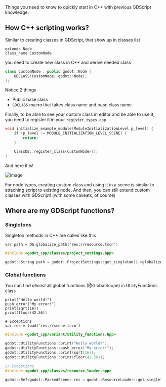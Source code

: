 Things you need to know to quickly start in C++ with previous GDScript knowledge.
## How C++ scripting works?
Similar to creating classes in GDScript, that show up in classes list
```gdscript
extends Node
class_name CustomNode
```
you need to create new class in C++ and derive needed class
```cpp
class CustomNode : public godot::Node {
	GDCLASS(CustomNode, godot::Node);
};
```
Notice 2 things
- Public base class
- `GDCLASS` macro that takes class name and base class name

Finally, to be able to see your custom class in editor and be able to use it, you need to register it in your `register_types.cpp`
```cpp
void initialize_example_module(ModuleInitializationLevel p_level) {
	if (p_level != MODULE_INITIALIZATION_LEVEL_SCENE) {
		return;
	}

	ClassDB::register_class<CustomNode>();
}
```
And here it is!

![image](https://github.com/IvanInventor/godot-cpp-F.A.Q/assets/43908280/874fd69a-4eb7-4980-91ee-92ec2eef31d6)

For node types, creating custom class and using it in a scene is similar to attaching script to existing node. And then, you can still extend custom classes with GDScript! (with some caveats, of course)

## Where are my GDScript functions?
### Singletons
Singleton methods in C++ are called like this
```gdscript
var path = OS.globalize_path('res://resource.tscn')
```
```cpp
#include <godot_cpp/classes/project_settings.hpp>

godot::String path = godot::ProjectSettings::get_singleton()->globalize_path("res://resource.tscn");
```
### Global functions
You can find *almost* all global functions (@GlobalScope) in UtilityFunctions class
```gdscript
print("Hello world!")
push_error("My error!")
print(sqrt(16))
print(floor(42.56))

# Exceptions
var res = load('res://scene.tscn')
```
```cpp
#include <godot_cpp/variant/utility_functions.hpp>

godot::UtilityFunctions::print("Hello world!");
godot::UtilityFunctions::push_error("My error!");
godot::UtilityFunctions::print(sqrt(16));
godot::UtilityFunctions::print(floor(42.56));

// Exceptions
#include <godot_cpp/classes/resource_loader.hpp>

godot::Ref<godot::PackedScene> res = godot::ResourceLoader::get_singleton()->load("res://scene.tscn");
```
